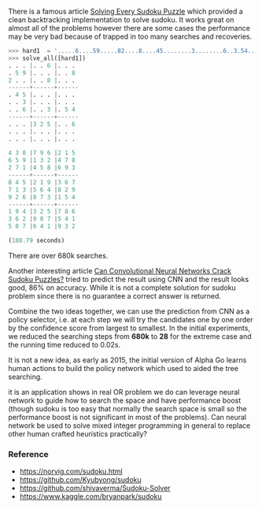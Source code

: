 There is a famous article [Solving Every Sudoku Puzzle](https://norvig.com/sudoku.html) which provided
a clean backtracking implementation to solve sudoku. It works great on almost all of the problems
however there are some cases the performance may be very bad because of trapped in too many searches
and recoveries.

```python
>>> hard1  = '.....6....59.....82....8....45........3........6..3.54...325..6..................'
>>> solve_all([hard1])
. . . |. . 6 |. . . 
. 5 9 |. . . |. . 8 
2 . . |. . 8 |. . . 
------+------+------
. 4 5 |. . . |. . . 
. . 3 |. . . |. . . 
. . 6 |. . 3 |. 5 4 
------+------+------
. . . |3 2 5 |. . 6 
. . . |. . . |. . . 
. . . |. . . |. . . 

4 3 8 |7 9 6 |2 1 5 
6 5 9 |1 3 2 |4 7 8 
2 7 1 |4 5 8 |6 9 3 
------+------+------
8 4 5 |2 1 9 |3 6 7 
7 1 3 |5 6 4 |8 2 9 
9 2 6 |8 7 3 |1 5 4 
------+------+------
1 9 4 |3 2 5 |7 8 6 
3 6 2 |9 8 7 |5 4 1 
5 8 7 |6 4 1 |9 3 2 

(188.79 seconds)

```
There are over 680k searches.

Another interesting article [Can Convolutional Neural Networks Crack Sudoku Puzzles?](https://github.com/Kyubyong/sudoku)
tried to predict the result using CNN and the result looks good, 86% on accuracy. While it is not a 
complete solution for sudoku problem since there is no guarantee a correct answer is returned.

Combine the two ideas together, we can use the prediction from CNN as a policy selector, i.e. at 
each step we will try the candidates one by one order by the confidence score from largest to smallest.
In the initial experiments, we reduced the searching steps from **680k** to **28** for the extreme case
and the running time reduced to 0.02s.

It is not a new idea, as early as 2015, the initial version of Alpha Go learns
human actions to build the policy network which used to aided the tree searching.

it is an application shows in real OR problem we do can leverage neural network
to guide how to search the space and have performance boost (though sudoku is too
easy that normally the search space is small so the performance boost is not significant
in most of the problems). Can neural network be used to solve mixed integer programming
in general to replace other human crafted heuristics practically?

### Reference
* https://norvig.com/sudoku.html
* https://github.com/Kyubyong/sudoku
* https://github.com/shivaverma/Sudoku-Solver
* https://www.kaggle.com/bryanpark/sudoku